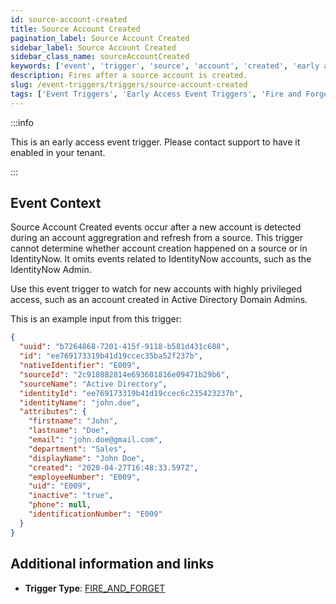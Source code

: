 ```yaml
---
id: source-account-created
title: Source Account Created
pagination_label: Source Account Created
sidebar_label: Source Account Created
sidebar_class_name: sourceAccountCreated
keywords: ['event', 'trigger', 'source', 'account', 'created', 'early access']
description: Fires after a source account is created.
slug: /event-triggers/triggers/source-account-created
tags: ['Event Triggers', 'Early Access Event Triggers', 'Fire and Forget']
---
```


:::info

This is an early access event trigger. Please contact support to have it enabled in your tenant.

:::

## Event Context

Source Account Created events occur after a new account is detected during an account aggregration and refresh from a source. This trigger cannot determine whether account creation happened on a source or in IdentityNow. It omits events related to IdentityNow accounts, such as the IdentityNow Admin.

Use this event trigger to watch for new accounts with highly privileged access, such as an account created in Active Directory Domain Admins.

This is an example input from this trigger:

```json
{
  "uuid": "b7264868-7201-415f-9118-b581d431c688",
  "id": "ee769173319b41d19ccec35ba52f237b",
  "nativeIdentifier": "E009",
  "sourceId": "2c918082814e693601816e09471b29b6",
  "sourceName": "Active Directory",
  "identityId": "ee769173319b41d19ccec6c235423237b",
  "identityName": "john.doe",
  "attributes": {
    "firstname": "John",
    "lastname": "Doe",
    "email": "john.doe@gmail.com",
    "department": "Sales",
    "displayName": "John Doe",
    "created": "2020-04-27T16:48:33.597Z",
    "employeeNumber": "E009",
    "uid": "E009",
    "inactive": "true",
    "phone": null,
    "identificationNumber": "E009"
  }
}
```

## Additional information and links

- **Trigger Type**: [FIRE_AND_FORGET](../trigger-types.md#fire-and-forget)
<!-- [Input schema](https://developer.sailpoint.com/apis/beta/#section/Source-Account-Created-Event-Trigger-Input) -->

